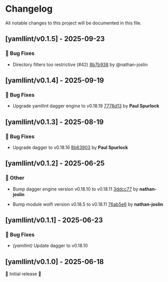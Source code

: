 # Changelog

All notable changes to this project will be documented in this file.

## [yamllint/v0.1.5] - 2025-09-23

### 🐛 Bug Fixes

- Directory filters too restrictive (#42) [8b7b938](https://github.com/act3-ai/dagger/commit/8b7b938767bde373ceca472398f6da673b329ea9) by @nathan-joslin


## [yamllint/v0.1.4] - 2025-09-19

### 🐛 Bug Fixes

- Upgrade yamllint dagger engine to v0.18.19 [7778d13](https://github.com/act3-ai/dagger/commit/7778d130cee4df791a56423076c79800dd395598) by **Paul Spurlock**


## [yamllint/v0.1.3] - 2025-08-19

### 🐛 Bug Fixes

- Upgrade dagger to v0.18.16 [8b63903](https://github.com/act3-ai/dagger/commit/8b63903e35f5e9ab18b10d479d993bcb1f70e074) by **Paul Spurlock**


## [yamllint/v0.1.2] - 2025-06-25

### 💼 Other

- Bump dagger engine version v0.18.10 to v0.18.11 [3ddcc77](https://github.com/act3-ai/dagger/commit/3ddcc7737db3b65ac3c7b3949230dedc4dde9e6e) by **nathan-joslin**

- Bump module wolfi version v0.18.5 to v0.18.11 [76ab5e6](https://github.com/act3-ai/dagger/commit/76ab5e6ecdd817139052e0fdfd1ed2531a5e698a) by **nathan-joslin**


## [yamllint/v0.1.1] - 2025-06-23

### 🐛 Bug Fixes

- *(yamllint)* Update dagger to v0.18.10

## [yamllint/v0.1.0] - 2025-06-18

🚀 Initial release 🚀
